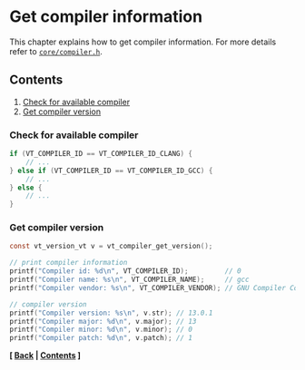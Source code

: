# Get compiler information

This chapter explains how to get compiler information. For more details refer to [`core/compiler.h`](../../inc/vita/core/compiler.h).

## Contents
1. [Check for available compiler](page9.md#check-for-available-compiler)
2. [Get compiler version](page9.md#get-compiler-version)

### Check for available compiler

```c
if (VT_COMPILER_ID == VT_COMPILER_ID_CLANG) {
    // ...
} else if (VT_COMPILER_ID == VT_COMPILER_ID_GCC) {
    // ...
} else {
    // ...
}
```

### Get compiler version

```c
const vt_version_vt v = vt_compiler_get_version();

// print compiler information
printf("Compiler id: %d\n", VT_COMPILER_ID);         // 0
printf("Compiler name: %s\n", VT_COMPILER_NAME);     // gcc
printf("Compiler vendor: %s\n", VT_COMPILER_VENDOR); // GNU Compiler Collection

// compiler version
printf("Compiler version: %s\n", v.str); // 13.0.1
printf("Compiler major: %d\n", v.major); // 13
printf("Compiler minor: %d\n", v.minor); // 0
printf("Compiler patch: %d\n", v.patch); // 1
```

**[ [Back](page8.md) | [Contents](page10.md) ]**
